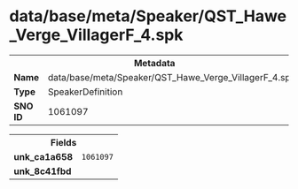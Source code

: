 <h1>data/base/meta/Speaker/QST_Hawe_Verge_VillagerF_4.spk</h1><table><tr><th colspan="100%">Metadata</th></tr><tr><td><b>Name</b></td><td>data/base/meta/Speaker/QST_Hawe_Verge_VillagerF_4.spk</td></tr><tr><td><b>Type</b></td><td>SpeakerDefinition</td></tr><tr><td><b>SNO ID</b></td><td>1061097</td></tr></table>

<table><tr><th colspan="100%">Fields</th></tr><tr><td><b>unk_ca1a658</b></td><td><code>1061097</code></td></tr><tr><td><b>unk_8c41fbd</b></td><td></td></tr></table>

